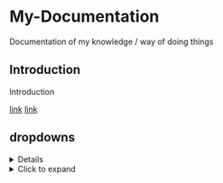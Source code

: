 # My-Documentation
Documentation of my knowledge / way of doing things

## Introduction
Introduction

[link](README.md)
[link](README.md)

## dropdowns 

<details>
  meow
</details>

<details>
  <summary>Click to expand</summary>
  Hidden content
</details>

